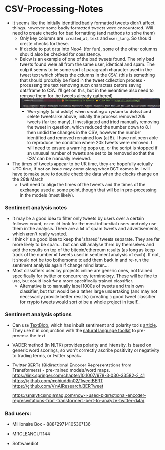 # CSV-Processing-Notes

- It seems like the initially identified badly formatted tweets didn't affect things. however some badly formatted tweets were encountered. Will need to create checks for bad formatting (and methods to solve them)
  - Only key columns are` created_at`, `text` and `user_lang`. So should create checks for these.
  - If decide to put data into Neo4j (for fun), some of the other columns should also be checked for consistency.
  - Below is an example of one of the bad tweets found. The only bad tweets found were all from the same user, identical and spam. The culprit seems to be some sort of paragraph character used in the tweet text which offsets the columns in the CSV. (this is something that should probably be fixed in the tweet collection process - processing the text removing such characters before saving dataframe to CSV. I'll get on this, but in the meantime also need to remove them for the tweets already gathered)![](img/bad-tweet.png)
    - Worryingly (and oddly) when creating a system to detect and delete tweets like above, initially the process removed 20k tweets (far too many), I investigated and tried manually removing the tweet in question, which reduced the number down to 8. I then undid the changes in the CSV, however the number identified and removed remained low (at 8). I have not been able to reproduce the condition where 20k tweets were removed. I will need to ensure a warning pops up, or the script is stopped if an unusual number of tweets are set to be removed so that the CSV can be manually reviewed.
- The times of tweets appear to be UK time, they are hopefully actually UTC time, if not an issue may come along when BST comes in. I will have to make sure to double check the data when the clocks change on the 28th March
  - I will need to align the times of the tweets and the times of the exchange used at some point, though that will be in pre-processing in the models (most likely).

### Sentiment analysis notes

- It may be a good idea to filter only tweets by users over a certain follower count, or could look for the most influential users and only use them in the analysis. There are a lot of spam tweets and advertisements, which aren't really wanted.
- I think It's a good idea to keep the 'shared' tweets separate. They are far more likely to be spam... but can still analyse them by themselves and add the results on top of the bitcoin/ethereum results (as long as keep track of the number of tweets used in sentiment analysis of each). If not, it should not be too bothersome to add them back in and re-run the sentiment analysis again if change mind later....
- Most classifiers used by projects online are generic ones, not trained specifically for twitter or concurrency terminology. These will be fine to use, but could look for a more specifically trained classifier.
  - Alternative is to manually label 1000s of tweets and train own classifier, but that would be a rather large undertaking (and may not necessarily provide better results) (creating a good tweet classifier for crypto tweets would sort of be a whole project in itself).

### Sentiment analysis options

- Can use [TextBlob](https://textblob.readthedocs.io/en/dev/), which has inbuilt sentiment and polarity tools [article](https://medium.com/atoti/how-im-failing-my-twitter-sentiment-analysis-for-cryptocurrency-prediction-149a1730a6fd). They use it in conjunction with the [natural language toolkit](https://www.nltk.org/) to pre-process the text.

- VADER method (in NLTK)  provides polarity and intensity. Is based on generic word scorings, so won't correctly ascribe positivity or negativity to trading terms, or twitter speak~

- Twitter BERTs (Bidirectional Encoder Representations from Transformers) - pre-trained models/word maps.
  https://link.springer.com/chapter/10.1007/978-3-030-33582-3_41
  https://github.com/mohiuddin02/TweetBERT
  https://github.com/VinAIResearch/BERTweet

  https://analyticsindiamag.com/how-i-used-bidirectional-encoder-representations-from-transformers-bert-to-analyze-twitter-data/

### Bad users:

- Millionaire Box - 888729714105307136

- MRCLEANCUT144
- Software4iot

